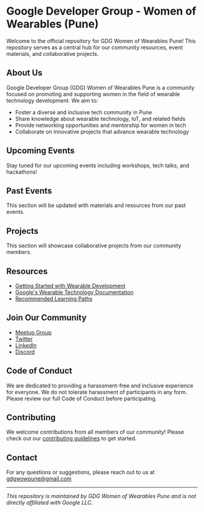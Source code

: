 # Google Developer Group - Women of Wearables (Pune)

Welcome to the official repository for GDG Women of Wearables Pune! This repository serves as a central hub for our community resources, event materials, and collaborative projects.

## About Us

Google Developer Group (GDG) Women of Wearables Pune is a community focused on promoting and supporting women in the field of wearable technology development. We aim to:

- Foster a diverse and inclusive tech community in Pune
- Share knowledge about wearable technology, IoT, and related fields
- Provide networking opportunities and mentorship for women in tech
- Collaborate on innovative projects that advance wearable technology

## Upcoming Events

Stay tuned for our upcoming events including workshops, tech talks, and hackathons!

## Past Events

This section will be updated with materials and resources from our past events.

## Projects

This section will showcase collaborative projects from our community members.

## Resources

- [Getting Started with Wearable Development](#)
- [Google's Wearable Technology Documentation](#)
- [Recommended Learning Paths](#)

## Join Our Community

- [Meetup Group](#)
- [Twitter](#)
- [LinkedIn](#)
- [Discord](#)

## Code of Conduct

We are dedicated to providing a harassment-free and inclusive experience for everyone. We do not tolerate harassment of participants in any form. Please review our full Code of Conduct before participating.

## Contributing

We welcome contributions from all members of our community! Please check out our [contributing guidelines](CONTRIBUTING.md) to get started.

## Contact

For any questions or suggestions, please reach out to us at [gdgwowpune@gmail.com](#)

---

*This repository is maintained by GDG Women of Wearables Pune and is not directly affiliated with Google LLC.*